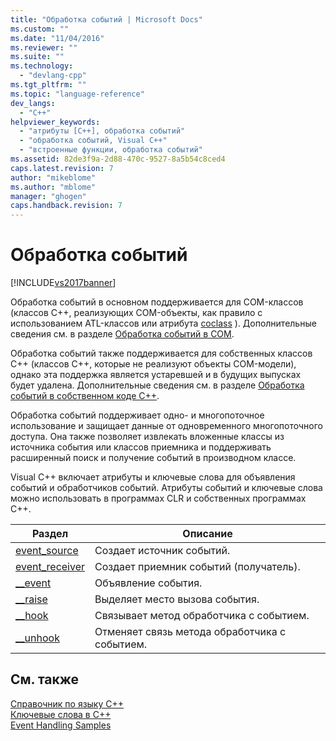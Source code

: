 ```yaml
---
title: "Обработка событий | Microsoft Docs"
ms.custom: ""
ms.date: "11/04/2016"
ms.reviewer: ""
ms.suite: ""
ms.technology: 
  - "devlang-cpp"
ms.tgt_pltfrm: ""
ms.topic: "language-reference"
dev_langs: 
  - "C++"
helpviewer_keywords: 
  - "атрибуты [C++], обработка событий"
  - "обработка событий, Visual C++"
  - "встроенные функции, обработка событий"
ms.assetid: 82de3f9a-2d88-470c-9527-8a5b54c8ced4
caps.latest.revision: 7
author: "mikeblome"
ms.author: "mblome"
manager: "ghogen"
caps.handback.revision: 7
---
```

# Обработка событий
[!INCLUDE[vs2017banner](../assembler/inline/includes/vs2017banner.md)]

Обработка событий в основном поддерживается для COM\-классов \(классов C\+\+, реализующих COM\-объекты, как правило с использованием ATL\-классов или атрибута [coclass](../windows/coclass.md) \).  Дополнительные сведения см. в разделе [Обработка событий в COM](../cpp/event-handling-in-com.md).  
  
 Обработка событий также поддерживается для собственных классов C\+\+ \(классов C\+\+, которые не реализуют объекты COM\-модели\), однако эта поддержка является устаревшей и в будущих выпусках будет удалена.  Дополнительные сведения см. в разделе [Обработка событий в собственном коде С\+\+](../Topic/Event%20Handling%20in%20Native%20C++.md).  
  
 Обработка событий поддерживает одно\- и многопоточное использование и защищает данные от одновременного многопоточного доступа.  Она также позволяет извлекать вложенные классы из источника события или классов приемника и поддерживать расширенный поиск и получение событий в производном классе.  
  
 Visual C\+\+ включает атрибуты и ключевые слова для объявления событий и обработчиков событий.  Атрибуты событий и ключевые слова можно использовать в программах CLR и собственных программах С\+\+.  
  
|Раздел|Описание|  
|------------|--------------|  
|[event\_source](../windows/event-source.md)|Создает источник событий.|  
|[event\_receiver](../windows/event-receiver.md)|Создает приемник событий \(получатель\).|  
|[\_\_event](../cpp/event.md)|Объявление события.|  
|[\_\_raise](../cpp/raise.md)|Выделяет место вызова события.|  
|[\_\_hook](../cpp/hook.md)|Связывает метод обработчика с событием.|  
|[\_\_unhook](../cpp/unhook.md)|Отменяет связь метода обработчика с событием.|  
  
## См. также  
 [Справочник по языку C\+\+](../cpp/cpp-language-reference.md)   
 [Ключевые слова в C\+\+](../cpp/keywords-cpp.md)   
 [Event Handling Samples](http://msdn.microsoft.com/ru-ru/cc0287d4-f92b-4da5-85fc-a0f186e16424)